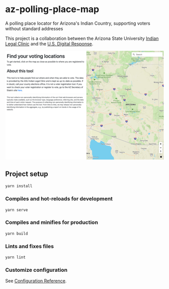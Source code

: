 # az-polling-place-map

A polling place locator for Arizona's Indian Country, supporting voters without standard addresses

This project is a collaboration between the Arizona State University [Indian Legal Clinic](https://law.asu.edu/experiences/clinics/indian-legal) and the [U.S. Digital Response](https://www.usdigitalresponse.org/).

![Screenshot](/screenshot.png?raw=true "Screenshot")

## Project setup
```
yarn install
```

### Compiles and hot-reloads for development
```
yarn serve
```

### Compiles and minifies for production
```
yarn build
```

### Lints and fixes files
```
yarn lint
```

### Customize configuration
See [Configuration Reference](https://cli.vuejs.org/config/).
